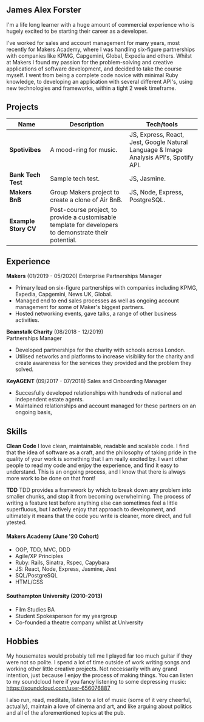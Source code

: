 ## James Alex Forster
I'm a life long learner with a huge amount of commercial experience who is hugely excited to be starting their career as a developer.

I've worked for sales and account management for many years, most recently for Makers Academy, where I was handling six-figure partnerships with companies like KPMG, Capgemini, Global, Expedia and others. Whilst at Makers I found my passion for the problem-solving and creative applications of software development, and decided to take the course myself. I went from being a complete code novice with minimal Ruby knowledge, to developing an application with several different API's, using new technologies and frameworks, within a tight 2 week timeframe.

## Projects

| Name                         | Description            | Tech/tools        |
| ---------------------------- | -----------------      | ----------------- |
| **Spotivibes**               | A mood-ring for music. | JS, Express, React, Jest, Google Natural Language & Image Analysis API's, Spotify API. |
| **Bank Tech Test** | Sample tech test. | JS, Jasmine.     |
| **Makers BnB** | Group Makers project to create a clone of Air BnB. | JS, Node, Express, PostgreSQL. |
| **Example Story CV** | Post-course project, to provide a customisable template for developers to demonstrate their potential. | |


## Experience
**Makers** (01/2019 - 05/2020)
Enterprise Partnerships Manager
- Primary lead on six-figure partnerships with companies including KPMG, Expedia, Capgemini, News UK, Global.
- Managed end to end sales processes as well as ongoing account management for some of Maker's biggest partners.
- Hosted networking events, gave talks, a range of other business activities.

**Beanstalk Charity** (08/2018 - 12/2019)  
Partnerships Manager
- Developed partnerships for the charity with schools across London.
- Utilised networks and platforms to increase visibility for the charity and create awareness for the services they provided and the problem they solved.

**KeyAGENT** (09/2017 - 07/2018)
Sales and Onboarding Manager
- Succesfully developed relationships with hundreds of national and independent estate agents.
- Maintained relationships and account managed for these partners on an ongoing basis,

## Skills
**Clean Code**
I love clean, maintainable, readable and scalable code. I find that the idea of software as a craft, and the philosophy of taking pride in the quality of your work is something that I am really excited by. I want other people to read my code and enjoy the experience, and find it easy to understand. This is an ongoing process, and I know that there is always more work to be done on that front!

**TDD**
TDD provides a framework by which to break down any problem into smaller chunks, and stop it from becoming overwhelming. The process of writing a feature test before anything else can sometimes feel a little superfluous, but I actively enjoy that approach to development, and ultimately it means that the code you write is cleaner, more direct, and full ytested.

#### Makers Academy (June '20 Cohort)
- OOP, TDD, MVC, DDD
- Agile/XP Principles
- Ruby: Rails, Sinatra, Rspec, Capybara
- JS: React, Node, Express, Jasmine, Jest
- SQL/PostgreSQL
- HTML/CSS

#### Southampton University (2010-2013)
- Film Studies BA
- Student Spokesperson for my yeargroup
- Co-founded a theatre company whilst at University

## Hobbies
My housemates would probably tell me I played far too much guitar if they were not so polite. I spend a lot of time outside of work writing songs and working other little creative projects. Not necessarily with any grand intention, just because I enjoy the process of making things. You can listen to my soundcloud here if you fancy listening to some depressing music: https://soundcloud.com/user-656076887

I also run, read, meditate, listen to a lot of music (some of it very cheerful, actually), maintain a love of cinema and art, and like arguing about politics and all of the aforementioned topics at the pub.
